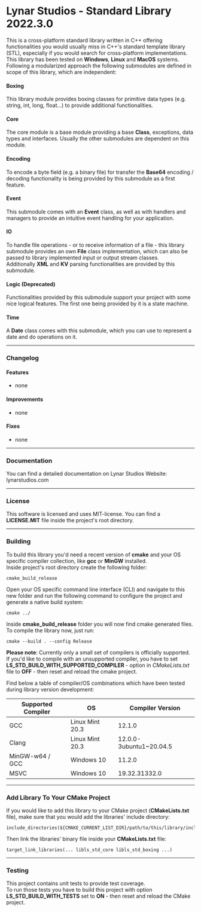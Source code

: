 # Lynar Studios - Standard Library 2022.3.0 #

This is a cross-platform standard library written in C++ offering functionalities you would usually miss in C++'s standard template library (STL), especially if you would search for cross-platform implementations.  
This library has been tested on __Windows__, __Linux__ and __MacOS__ systems.
Following a modularized approach the following submodules are defined in scope of this library, which are independent:
 
#### Boxing ####

This library module provides boxing classes for primitive data types (e.g. string, int, long, float...) to provide additional functionalities.

#### Core ####

The core module is a base module providing a base __Class__, exceptions, data types and interfaces. Usually the other submodules are dependent on this module. 

#### Encoding ####

To encode a byte field (e.g. a binary file) for transfer the __Base64__ encoding / decoding functionality is being provided by this submodule as a first feature.

#### Event ####

This submodule comes with an __Event__ class, as well as with handlers and managers to provide an intuitive event handling for your application.

#### IO ####

To handle file operations - or to receive information of a file - this library submodule provides an own __File__ class implementation, which can also be passed to library implemented input or output stream classes.  
Additionally __XML__ and __KV__ parsing functionalities are provided by this submodule.

#### Logic (Deprecated) ####

Functionalities provided by this submodule support your project with some nice logical features. The first one being provided by it is a state machine.

#### Time ####

A __Date__ class comes with this submodule, which you can use to represent a date and do operations on it. 

---
### Changelog ###

#### Features ####

- none

#### Improvements ####

- none

#### Fixes ####

- none

---
### Documentation ###

You can find a detailed documentation on Lynar Studios Website: lynarstudios.com

---
### License ###

This software is licensed and uses MIT-license. You can find a __LICENSE.MIT__ file inside the project's root directory.

---
### Building ###

To build this library you'd need a recent version of __cmake__ and your OS specific compiler collection, like __gcc__ or __MinGW__ installed.  
Inside project's root directory create the following folder:

```
cmake_build_release
```

Open your OS specific command line interface (CLI) and navigate to this new folder and run the following command to configure the project and generate a native build system:  

```
cmake ../
```

Inside __cmake_build_release__ folder you will now find cmake generated files. To compile the library now, just run:   

```
cmake --build . --config Release
```

__Please note__: Currently only a small set of compilers is officially supported. If you'd like to compile with an unsupported compiler, you have to set __LS_STD_BUILD_WITH_SUPPORTED_COMPILER__ - option in _CMakeLists.txt_ file to __OFF__ - then reset and reload the cmake project.  

Find below a table of compiler/OS combinations which have been tested during library version development:

| Supported Compiler | OS              | Compiler Version        |
|--------------------|-----------------|-------------------------|
| GCC                | Linux Mint 20.3 | 12.1.0                  |
| Clang              | Linux Mint 20.3 | 12.0.0-3ubuntu1~20.04.5 |
| MinGW-w64 / GCC    | Windows 10      | 11.2.0                  |
| MSVC               | Windows 10      | 19.32.31332.0           |

---
### Add Library To Your CMake Project ###

If you would like to add this library to your CMake project (__CMakeLists.txt__ file), make sure that you would add the libraries' include directory:

```
include_directories(${CMAKE_CURRENT_LIST_DIR}/path/to/this/library/include)
```

Then link the libraries' binary file inside your __CMakeLists.txt__ file:

```
target_link_libraries(... libls_std_core libls_std_boxing ...)
```

---
### Testing ###

This project contains unit tests to provide test coverage.  
To run those tests you have to build this project with option __LS_STD_BUILD_WITH_TESTS__ set to __ON__ - then reset and reload the CMake project.
